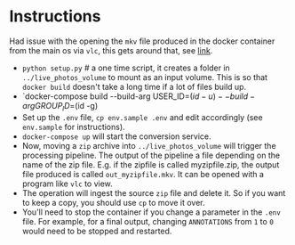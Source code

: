 # Instructions
Had issue with the opening the `mkv` file produced in the docker container from the main os via `vlc`, this gets around that, see [link](https://vsupalov.com/docker-shared-permissions/).
* `python setup.py` # a one time script, it creates a folder in `../live_photos_volume` to mount as an input volume. This is so that `docker build` doesn't take a long time if a lot of files build up.
* `docker-compose build --build-arg USER_ID=$(id -u) --build-arg GROUP_ID=$(id -g)
* Set up the `.env` file, `cp env.sample .env` and edit accordingly (see `env.sample` for instructions). 
* `docker-compose up` will start the conversion service. 
* Now, moving a `zip` archive into `../live_photos_volume` will trigger the processing pipeline. The output of the pipeline a file depending on the name of the zip file. E.g. if the zipfile is called myzipfile.zip, the output file produced is called `out_myzipfile.mkv`. It can be opened with a program like `vlc` to view.
* The operation will ingest the source `zip` file and delete it. So if you want to keep a copy, you should use `cp` to move it over. 
* You'll need to stop the container if you change a parameter in the `.env` file. For example, for a final output, changing `ANNOTATIONS` from `1` to `0` would need to be stopped and restarted.
